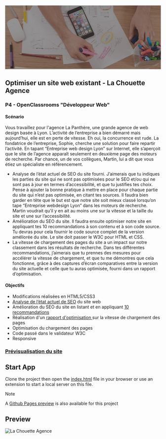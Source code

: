 ![La Chouette Agence Icon](/img/La%20Chouette%20Agence%20logo.jpg)

## Optimiser un site web existant - La Chouette Agence

### P4 - OpenClassrooms "Développeur Web"

#### Scénario

Vous travaillez pour l'agence La Panthère, une grande agence de web design basée à Lyon. L’activité de l’entreprise a bien démarré mais aujourd’hui, elle est en perte de vitesse. Eh oui, la concurrence est rude. La fondatrice de l’entreprise, Sophie, cherche une solution pour faire repartir l’activité. En tapant “Entreprise web design Lyon” sur Internet, elle s’aperçoit que le site de l’agence apparaît seulement en deuxième page des moteurs de recherche. Par chance, un de vos collègues, Martin, lui a dit que vous étiez un spécialiste en référencement.

- Analyse de l’état actuel de SEO du site fourni. J’aimerais que tu indiques les parties du site qui ne sont pas optimisées pour le SEO et/ou qui ne sont pas à jour en termes d’accessibilité, et que tu justifies tes choix. Pense à ajouter la bonne pratique à mettre en place pour chaque partie du site qui n’est pas optimisée, en citant tes sources. Il faudra bien garder en tête que le but est que notre site soit mieux classé lorsqu’on tape “Entreprise webdesign Lyon” dans les moteurs de recherche. Martin voudrait qu’il y en ait au moins une sur la vitesse et la taille du site et une sur l’accessibilité.
- Amélioration du SEO du site. Il faudra ensuite optimiser notre site en appliquant tes 10 recommandations à son contenu et à son code source. Tu devras pour cela fournir le code source complet de la version améliorée du site. Le site doit passer le W3C pour HTML et CSS.
- La vitesse de chargement des pages du site a un impact sur notre classement dans les résultats de recherche. Dans tes différentes recommandations, j’aimerais que tu prennes des mesures pour accélérer la vitesse de chargement, et que tu me démontres que cela fonctionne, grâce à des captures d’écran comparatives entre la version du site actuelle et celle que tu auras optimisée, fourni dans un rapport d’optimisation.

#### Objectifs

- Modifications réalisées en HTML5/CSS3
- [Analyse de l’état actuel de SEO](Rapports/Analyse%20du%20SEO.pdf) du site web
- Amélioration du SEO du site en listant et en appliquant [10 recommandations](Rapports/Liste%20de%20recommandations.pdf)
- Réalisation d'un [rapport d'optimisation ](Rapports/Rapport%20d'optimisation.pdf) sur la vitesse de chargement des pages
- Optimisation du chargement des pages
- Code passé dans le validateur W3C
- Responsive

### [Prévisualisation du site](https://alex-pqn.github.io/La-Chouette-Agence-ocr_dw/)

## Start App

Clone the project then open the [index.html](/index.html) file in your browser or use an extension to start a local server on this file.

> [!NOTE]  
> A [Github Pages preview](https://alex-pqn.github.io/La-Chouette-Agence-ocr_dw/) is also available for this project

## Preview

![La Chouette Agence](/img/La%20Chouette%20Agence.png)
